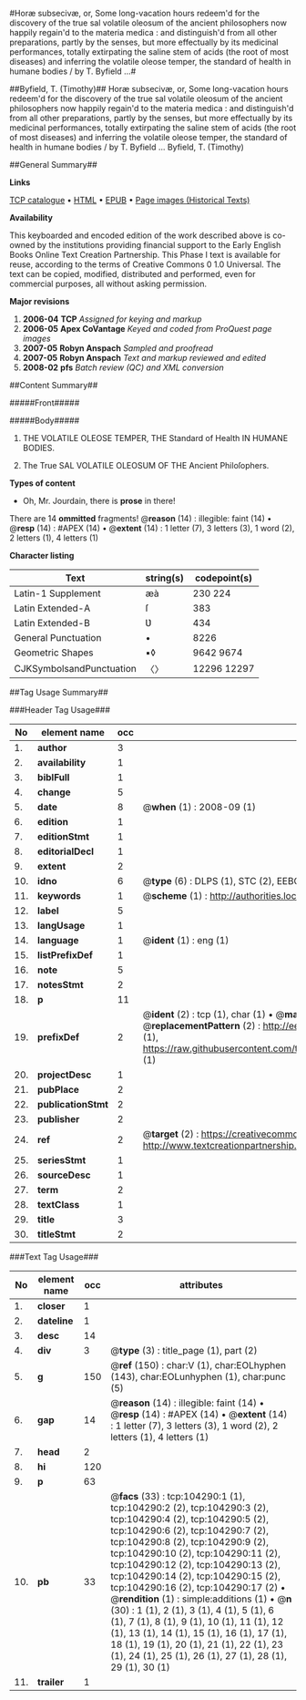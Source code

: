 #Horæ subsecivæ, or, Some long-vacation hours redeem'd for the discovery of the true sal volatile oleosum of the ancient philosophers now happily regain'd to the materia medica : and distinguish'd from all other preparations, partly by the senses, but more effectually by its medicinal performances, totally extirpating the saline stem of acids (the root of most diseases) and inferring the volatile oleose temper, the standard of health in humane bodies / by T. Byfield ...#

##Byfield, T. (Timothy)##
Horæ subsecivæ, or, Some long-vacation hours redeem'd for the discovery of the true sal volatile oleosum of the ancient philosophers now happily regain'd to the materia medica : and distinguish'd from all other preparations, partly by the senses, but more effectually by its medicinal performances, totally extirpating the saline stem of acids (the root of most diseases) and inferring the volatile oleose temper, the standard of health in humane bodies / by T. Byfield ...
Byfield, T. (Timothy)

##General Summary##

**Links**

[TCP catalogue](http://www.ota.ox.ac.uk/tcp/)  • 
[HTML](http://tei.it.ox.ac.uk/tcp/Texts-HTML/free/A30/A30806.html)  • 
[EPUB](http://tei.it.ox.ac.uk/tcp/Texts-EPUB/free/A30/A30806.epub) • 
[Page images (Historical Texts)](https://data.historicaltexts.jisc.ac.uk/view?pubId=eebo-15643494e&pageId=eebo-15643494e-104290-1)

**Availability**

This keyboarded and encoded edition of the
	       work described above is co-owned by the institutions
	       providing financial support to the Early English Books
	       Online Text Creation Partnership. This Phase I text is
	       available for reuse, according to the terms of Creative
	       Commons 0 1.0 Universal. The text can be copied,
	       modified, distributed and performed, even for
	       commercial purposes, all without asking permission.

**Major revisions**

1. __2006-04__ __TCP__ *Assigned for keying and markup*
1. __2006-05__ __Apex CoVantage__ *Keyed and coded from ProQuest page images*
1. __2007-05__ __Robyn Anspach__ *Sampled and proofread*
1. __2007-05__ __Robyn Anspach__ *Text and markup reviewed and edited*
1. __2008-02__ __pfs__ *Batch review (QC) and XML conversion*

##Content Summary##

#####Front#####

#####Body#####

1. THE VOLATILE OLEOSE TEMPER, THE Standard of Health IN HUMANE BODIES.

1. The True SAL VOLATILE OLEOSUM OF THE Ancient Philoſophers.

**Types of content**

  * Oh, Mr. Jourdain, there is **prose** in there!

There are 14 **ommitted** fragments! 
 @__reason__ (14) : illegible: faint (14)  •  @__resp__ (14) : #APEX (14)  •  @__extent__ (14) : 1 letter (7), 3 letters (3), 1 word (2), 2 letters (1), 4 letters (1)

**Character listing**


|Text|string(s)|codepoint(s)|
|---|---|---|
|Latin-1 Supplement|æà|230 224|
|Latin Extended-A|ſ|383|
|Latin Extended-B|Ʋ|434|
|General Punctuation|•|8226|
|Geometric Shapes|▪◊|9642 9674|
|CJKSymbolsandPunctuation|〈〉|12296 12297|

##Tag Usage Summary##

###Header Tag Usage###

|No|element name|occ|attributes|
|---|---|---|---|
|1.|__author__|3||
|2.|__availability__|1||
|3.|__biblFull__|1||
|4.|__change__|5||
|5.|__date__|8| @__when__ (1) : 2008-09 (1)|
|6.|__edition__|1||
|7.|__editionStmt__|1||
|8.|__editorialDecl__|1||
|9.|__extent__|2||
|10.|__idno__|6| @__type__ (6) : DLPS (1), STC (2), EEBO-CITATION (1), OCLC (1), VID (1)|
|11.|__keywords__|1| @__scheme__ (1) : http://authorities.loc.gov/ (1)|
|12.|__label__|5||
|13.|__langUsage__|1||
|14.|__language__|1| @__ident__ (1) : eng (1)|
|15.|__listPrefixDef__|1||
|16.|__note__|5||
|17.|__notesStmt__|2||
|18.|__p__|11||
|19.|__prefixDef__|2| @__ident__ (2) : tcp (1), char (1)  •  @__matchPattern__ (2) : ([0-9\-]+):([0-9IVX]+) (1), (.+) (1)  •  @__replacementPattern__ (2) : http://eebo.chadwyck.com/downloadtiff?vid=$1&page=$2 (1), https://raw.githubusercontent.com/textcreationpartnership/Texts/master/tcpchars.xml#$1 (1)|
|20.|__projectDesc__|1||
|21.|__pubPlace__|2||
|22.|__publicationStmt__|2||
|23.|__publisher__|2||
|24.|__ref__|2| @__target__ (2) : https://creativecommons.org/publicdomain/zero/1.0/ (1), http://www.textcreationpartnership.org/docs/. (1)|
|25.|__seriesStmt__|1||
|26.|__sourceDesc__|1||
|27.|__term__|2||
|28.|__textClass__|1||
|29.|__title__|3||
|30.|__titleStmt__|2||


###Text Tag Usage###

|No|element name|occ|attributes|
|---|---|---|---|
|1.|__closer__|1||
|2.|__dateline__|1||
|3.|__desc__|14||
|4.|__div__|3| @__type__ (3) : title_page (1), part (2)|
|5.|__g__|150| @__ref__ (150) : char:V (1), char:EOLhyphen (143), char:EOLunhyphen (1), char:punc (5)|
|6.|__gap__|14| @__reason__ (14) : illegible: faint (14)  •  @__resp__ (14) : #APEX (14)  •  @__extent__ (14) : 1 letter (7), 3 letters (3), 1 word (2), 2 letters (1), 4 letters (1)|
|7.|__head__|2||
|8.|__hi__|120||
|9.|__p__|63||
|10.|__pb__|33| @__facs__ (33) : tcp:104290:1 (1), tcp:104290:2 (2), tcp:104290:3 (2), tcp:104290:4 (2), tcp:104290:5 (2), tcp:104290:6 (2), tcp:104290:7 (2), tcp:104290:8 (2), tcp:104290:9 (2), tcp:104290:10 (2), tcp:104290:11 (2), tcp:104290:12 (2), tcp:104290:13 (2), tcp:104290:14 (2), tcp:104290:15 (2), tcp:104290:16 (2), tcp:104290:17 (2)  •  @__rendition__ (1) : simple:additions (1)  •  @__n__ (30) : 1 (1), 2 (1), 3 (1), 4 (1), 5 (1), 6 (1), 7 (1), 8 (1), 9 (1), 10 (1), 11 (1), 12 (1), 13 (1), 14 (1), 15 (1), 16 (1), 17 (1), 18 (1), 19 (1), 20 (1), 21 (1), 22 (1), 23 (1), 24 (1), 25 (1), 26 (1), 27 (1), 28 (1), 29 (1), 30 (1)|
|11.|__trailer__|1||

